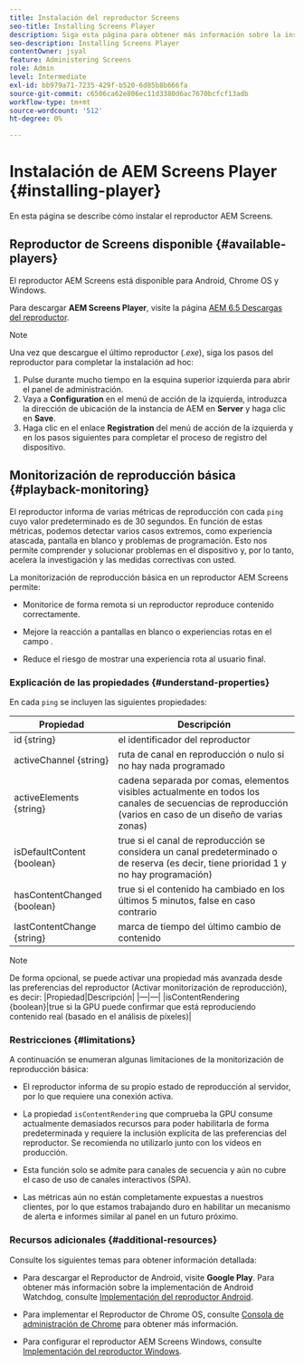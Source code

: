 ```yaml
---
title: Instalación del reproductor Screens
seo-title: Installing Screens Player
description: Siga esta página para obtener más información sobre la instalación del reproductor AEM Screens disponible.
seo-description: Installing Screens Player
contentOwner: jsyal
feature: Administering Screens
role: Admin
level: Intermediate
exl-id: bb979a71-7235-429f-b520-6d85b8b666fa
source-git-commit: c6506ca62e806ec11d3380d6ac7670bcfcf13adb
workflow-type: tm+mt
source-wordcount: '512'
ht-degree: 0%

---
```


# Instalación de AEM Screens Player {#installing-player}

En esta página se describe cómo instalar el reproductor AEM Screens.

## Reproductor de Screens disponible {#available-players}

El reproductor AEM Screens está disponible para Android, Chrome OS y Windows.

Para descargar **AEM Screens Player**, visite la página [AEM 6.5 Descargas del reproductor](https://download.macromedia.com/screens/).

>[!NOTE]
>
>Una vez que descargue el último reproductor (*.exe*), siga los pasos del reproductor para completar la instalación ad hoc:
>
>1. Pulse durante mucho tiempo en la esquina superior izquierda para abrir el panel de administración.
>1. Vaya a **Configuration** en el menú de acción de la izquierda, introduzca la dirección de ubicación de la instancia de AEM en **Server** y haga clic en **Save**.
>1. Haga clic en el enlace **Registration** del menú de acción de la izquierda y en los pasos siguientes para completar el proceso de registro del dispositivo.


## Monitorización de reproducción básica {#playback-monitoring}

El reproductor informa de varias métricas de reproducción con cada `ping` cuyo valor predeterminado es de 30 segundos. En función de estas métricas, podemos detectar varios casos extremos, como experiencia atascada, pantalla en blanco y problemas de programación. Esto nos permite comprender y solucionar problemas en el dispositivo y, por lo tanto, acelera la investigación y las medidas correctivas con usted.

La monitorización de reproducción básica en un reproductor AEM Screens permite:

* Monitorice de forma remota si un reproductor reproduce contenido correctamente.

* Mejore la reacción a pantallas en blanco o experiencias rotas en el campo .

* Reduce el riesgo de mostrar una experiencia rota al usuario final.

### Explicación de las propiedades {#understand-properties}

En cada `ping` se incluyen las siguientes propiedades:

| Propiedad | Descripción |
|---|---|
| id {string} | el identificador del reproductor |
| activeChannel {string} | ruta de canal en reproducción o nulo si no hay nada programado |
| activeElements {string} | cadena separada por comas, elementos visibles actualmente en todos los canales de secuencias de reproducción (varios en caso de un diseño de varias zonas) |
| isDefaultContent {boolean} | true si el canal de reproducción se considera un canal predeterminado o de reserva (es decir, tiene prioridad 1 y no hay programación) |
| hasContentChanged {boolean} | true si el contenido ha cambiado en los últimos 5 minutos, false en caso contrario |
| lastContentChange {string} | marca de tiempo del último cambio de contenido |

>[!NOTE]
>De forma opcional, se puede activar una propiedad más avanzada desde las preferencias del reproductor (Activar monitorización de reproducción), es decir:
>|Propiedad|Descripción|
>|—|—|
>|isContentRendering {boolean}|true si la GPU puede confirmar que está reproduciendo contenido real (basado en el análisis de píxeles)|

### Restricciones     {#limitations}

A continuación se enumeran algunas limitaciones de la monitorización de reproducción básica:

* El reproductor informa de su propio estado de reproducción al servidor, por lo que requiere una conexión activa.

* La propiedad `isContentRendering` que comprueba la GPU consume actualmente demasiados recursos para poder habilitarla de forma predeterminada y requiere la inclusión explícita de las preferencias del reproductor. Se recomienda no utilizarlo junto con los vídeos en producción.

* Esta función solo se admite para canales de secuencia y aún no cubre el caso de uso de canales interactivos (SPA).

* Las métricas aún no están completamente expuestas a nuestros clientes, por lo que estamos trabajando duro en habilitar un mecanismo de alerta e informes similar al panel en un futuro próximo.

### Recursos adicionales {#additional-resources}

Consulte los siguientes temas para obtener información detallada:

* Para descargar el Reproductor de Android, visite **Google Play**. Para obtener más información sobre la implementación de Android Watchdog, consulte [Implementación del reproductor Android](implementing-android-player.md).

* Para implementar el Reproductor de Chrome OS, consulte [Consola de administración de Chrome](implementing-chrome-os-player.md) para obtener más información.

* Para configurar el reproductor AEM Screens Windows, consulte [Implementación del reproductor Windows](implementing-windows-player.md).
